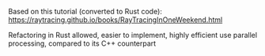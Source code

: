 Based on this tutorial (converted to Rust code): https://raytracing.github.io/books/RayTracingInOneWeekend.html

Refactoring in Rust allowed, easier to implement, highly efficient use parallel processing, compared to its C++ counterpart
